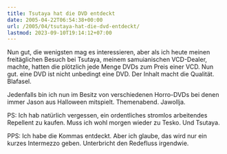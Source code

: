 ```yaml
---
title: Tsutaya hat die DVD entdeckt
date: 2005-04-22T06:54:38+00:00
url: /2005/04/tsutaya-hat-die-dvd-entdeckt/
lastmod: 2023-09-10T19:14:12+07:00
---
```

Nun gut, die wenigsten mag es interessieren, aber als ich heute meinen freitäglichen Besuch bei Tsutaya, meinem samuianischen VCD-Dealer, machte, hatten die plötzlich jede Menge DVDs zum Preis einer VCD. Nun gut. eine DVD ist nicht unbedingt eine DVD. Der Inhalt macht die Qualität. Blafasel.

Jedenfalls bin ich nun im Besitz von verschiedenen Horro-DVDs bei denen immer Jason aus Halloween mitspielt. Themenabend. Jawollja.

PS: Ich hab natürlich vergessen, ein ordentliches stromlos arbeitendes Repellent zu kaufen. Muss ich wohl morgen wieder zu Tesko. Und Tsutaya.

PPS: Ich habe die Kommas entdeckt. Aber ich glaube, das wird nur ein kurzes Intermezzo geben. Unterbricht den Redefluss irgendwie.
